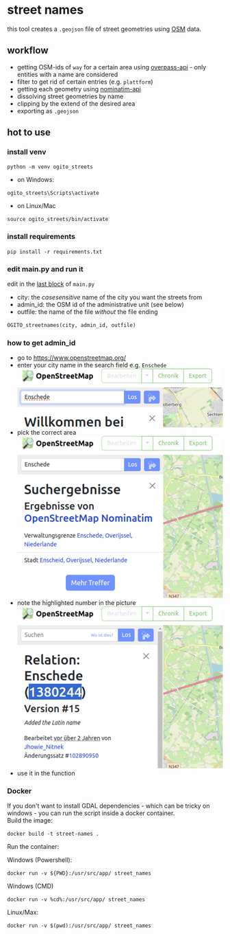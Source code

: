 # street names
this tool creates a `.geojson` file of street geometries using [OSM](https://www.openstreetmap.org/) data.

## workflow
- getting OSM-ids of `way` for a certain area using [overpass-api](https://overpass-api.de) - only entities with a name are considered
- filter to get rid of certain entries (e.g. `plattform`)
- getting each geometry using [nominatim-api](https://nominatim.openstreetmap.org) 
- dissolving street geometries by name
- clipping by the extend of the desired area 
- exporting as `.geojson`

## hot to use
### install venv
```commandline
python -m venv ogito_streets
```
- on Windows: 
```commandline
ogito_streets\Scripts\activate
```
- on Linux/Mac
```commandline
source ogito_streets/bin/activate
```
### install requirements
```commandline
pip install -r requirements.txt
```
### edit main.py and run it 
edit in the [last block](https://github.com/52North/OGITO/blob/case_study/enschede/tools/street_names/main.py#L96) of `main.py`
- city: the _casesensitive_ name of the city you want the streets from
- admin_id: the OSM id of the administrative unit (see below)
- outfile: the name of the file _without_ the file ending
```python
OGITO_streetnames(city, admin_id, outfile)
```

### how to get admin_id
- go to https://www.openstreetmap.org/ 
- enter your city name in the search field e.g. `Enschede` <br>
![1](https://github.com/52North/OGITO/blob/main/tools/street_names/img/admin_id_step1.png)
- pick the correct area <br>
![2](https://github.com/52North/OGITO/blob/main/tools/street_names/img/admin_id_step2.png)
- note the highlighted number in the picture <br>
![3](https://github.com/52North/OGITO/blob/main/tools/street_names/img/admin_id_step3.png)
- use it in the function

### Docker
If you don't want to install GDAL dependencies - which can be tricky on windows - you can run the script inside a docker container.  
Build the image:
```commandline
docker build -t street-names .
```
Run the container:  
  
Windows (Powershell):  
```commandline
docker run -v ${PWD}:/usr/src/app/ street_names
```
Windows (CMD)  
```commandline
docker run -v %cd%:/usr/src/app/ street_names
```
Linux/Max:  
```commandline
docker run -v $(pwd):/usr/src/app/ street_names
```

